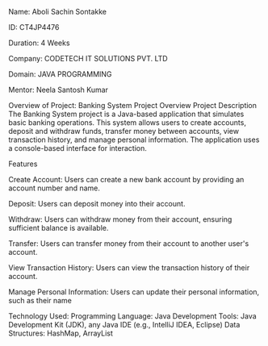Name: Aboli Sachin Sontakke

ID: CT4JP4476

Duration: 4 Weeks

Company: CODETECH IT SOLUTIONS PVT. LTD

Domain: JAVA PROGRAMMING

Mentor: Neela Santosh Kumar

Overview of Project:
Banking System Project Overview
Project Description
The Banking System project is a Java-based application that simulates basic banking operations.
This system allows users to create accounts, deposit and withdraw funds, transfer money between accounts, view transaction history, and manage personal information.
The application uses a console-based interface for interaction.

Features

Create Account: Users can create a new bank account by providing an account number and name.

Deposit: Users can deposit money into their account.

Withdraw: Users can withdraw money from their account, ensuring sufficient balance is available.

Transfer: Users can transfer money from their account to another user's account.

View Transaction History: Users can view the transaction history of their account.

Manage Personal Information: Users can update their personal information, such as their name

Technology Used:
Programming Language: Java
Development Tools: Java Development Kit (JDK), any Java IDE (e.g., IntelliJ IDEA, Eclipse)
Data Structures: HashMap, ArrayList
